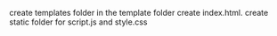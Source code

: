 create templates folder in the template folder create index.html.
create static folder for script.js and style.css
